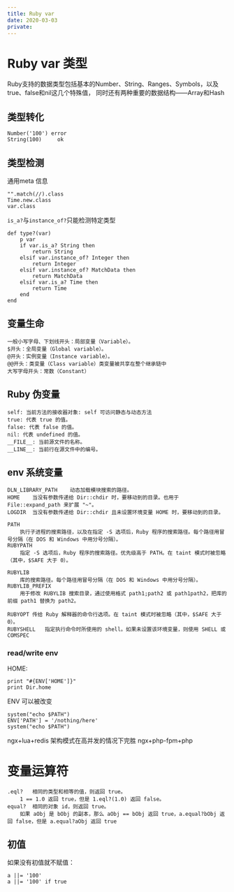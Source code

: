 ```yaml
---
title: Ruby var
date: 2020-03-03
private: 
---
```

# Ruby var 类型
Ruby支持的数据类型包括基本的Number、String、Ranges、Symbols，以及true、false和nil这几个特殊值，
同时还有两种重要的数据结构——Array和Hash

## 类型转化

    Number('100') error
    String(100)     ok

## 类型检测
通用meta 信息

    "".match(//).class
    Time.new.class
    var.class

`is_a?`与`instance_of?`只能检测特定类型

    def type?(var)
        p var
        if var.is_a? String then
            return String
        elsif var.instance_of? Integer then
            return Integer
        elsif var.instance_of? MatchData then
            return MatchData
        elsif var.is_a? Time then
            return Time
        end
    end

## 变量生命
    一般小写字母、下划线开头：局部变量（Variable）。
    $开头：全局变量（Global variable）。
    @开头：实例变量（Instance variable）。
    @@开头：类变量（Class variable）类变量被共享在整个继承链中
    大写字母开头：常数（Constant）

## Ruby 伪变量

    self: 当前方法的接收器对象: self 可访问静态与动态方法
    true: 代表 true 的值。
    false: 代表 false 的值。
    nil: 代表 undefined 的值。
    __FILE__: 当前源文件的名称。
    __LINE__: 当前行在源文件中的编号。

## env 系统变量
    DLN_LIBRARY_PATH	动态加载模块搜索的路径。
    HOME	当没有参数传递给 Dir::chdir 时，要移动到的目录。也用于 File::expand_path 来扩展 "~"。
    LOGDIR	当没有参数传递给 Dir::chdir 且未设置环境变量 HOME 时，要移动到的目录。

    PATH	
        执行子进程的搜索路径，以及在指定 -S 选项后，Ruby 程序的搜索路径。每个路径用冒号分隔（在 DOS 和 Windows 中用分号分隔）。
    RUBYPATH	
        指定 -S 选项后，Ruby 程序的搜索路径。优先级高于 PATH。在 taint 模式时被忽略（其中，$SAFE 大于 0）。

    RUBYLIB	
        库的搜索路径。每个路径用冒号分隔（在 DOS 和 Windows 中用分号分隔）。
    RUBYLIB_PREFIX	
        用于修改 RUBYLIB 搜索目录，通过使用格式 path1;path2 或 path1path2，把库的前缀 path1 替换为 path2。

    RUBYOPT	传给 Ruby 解释器的命令行选项。在 taint 模式时被忽略（其中，$SAFE 大于 0）。
    RUBYSHELL	指定执行命令时所使用的 shell。如果未设置该环境变量，则使用 SHELL 或 COMSPEC

### read/write env
HOME:

    print "#{ENV['HOME']}"
    print Dir.home

ENV 可以被改变

    system("echo $PATH")
    ENV['PATH'] = '/nothing/here'
    system("echo $PATH")

ngx+lua+redis 架构模式在高并发的情况下完胜 ngx+php-fpm+php

# 变量运算符
    .eql?	相同的类型和相等的值，则返回 true。	
        1 == 1.0 返回 true，但是 1.eql?(1.0) 返回 false。
    equal?	相同的对象 id，则返回 true。	
        如果 aObj 是 bObj 的副本，那么 aObj == bObj 返回 true，a.equal?bObj 返回 false，但是 a.equal?aObj 返回 true

## 初值
如果没有初值就不赋值：

    a ||= '100'
    a ||= '100' if true